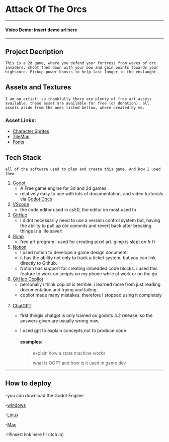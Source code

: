 # Attack Of The Orcs
---
#### Video Demo: insert demo url here
---
## Project Decription 
	This is a 2d game, where you defend your fortress from waves of orc invaders. shoot them down with your bow and gain points towards your highscore. Pickup power boosts to help last longer in the enslaught.

## Assets and Textures
	I am no artist! so thankfully there are plenty of free art assets available. these asset are available for free (or donation). all assets aside from the ones listed bellow, where created by me.
### Asset Links:
- [Character Sprites](https://zerie.itch.io/tiny-rpg-character-asset-pack)
- [TileMap](https://pixel-poem.itch.io/dungeon-assetpuck)
- [Fonts](https://vrtxrry.itch.io/dungeonfont)

## Tech Stack 
	all of the software used to plan and create this game. And how I used them 
1. [Godot](https://godotengine.org/)
	- A Free game engine for 3d and 2d games.
	- relatively easy to use with lots of documentation, and video turtorials via [Godot Docs](https://docs.godotengine.org/en/stable/index.html) 
2. [VScode](https://code.visualstudio.com/)
	- the code editor used in cs50, the editor im most used to
3. [GitHub](https://github.com/)
	- I didnt necessarily need to use a version control system but, having the ability to pull up old commits and revert back after breaking things is a life saver!
4. [Gimp](https://www.gimp.org/)
	- free art program i used for creating pixel art. gimp is slept on fr fr
5. [Notion](https://www.notion.so/desktop)
	- I used notion to develope a game design document.
	- it has the ability not only to track a ticket system, but you can link directly to Github.
	- Notion has support for creating imbedded code blocks. i used this feature to work on scripts on my phone while at work or on the go 
6. [GitHub Copilot](https://github.com/features/copilot)
	- personally i think copilot is terrible. i learned more from just reading documentation and trying and failing.
	- copilot made many mistakes. therefore i stopped using it completely .
7. [ChatGPT](https://chatgpt.com/?ref=dotcom)
	- first thingis chatgpt is only trained on godots 4.2 release. so the answers given are usually wrong now.
	- I used gpt to explain concepts,not to produce code  
		#### examples: 
		>explain how a state machine works

		> what is OOP? and how is it used in game dev

---
## How to deploy

-you can download the Godot Engine:

-[windows](https://godotengine.org/download/windows/)

-[Linux](https://godotengine.org/download/linux/)

-[Mac](https://godotengine.org/download/macos/)
 
-!!!insert link here !!! (itch.io)



